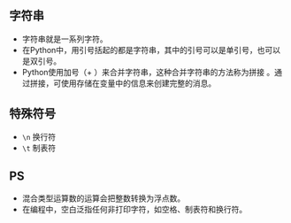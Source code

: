 ## 字符串

- 字符串就是一系列字符。
- 在Python中，用引号括起的都是字符串，其中的引号可以是单引号，也可以是双引号。
- Python使用加号（+ ）来合并字符串，这种合并字符串的方法称为拼接 。通过拼接，可使用存储在变量中的信息来创建完整的消息。

## 特殊符号

- `\n` 换行符
- `\t` 制表符


## PS

- 混合类型运算数的运算会把整数转换为浮点数。
- 在编程中，空白泛指任何非打印字符，如空格、制表符和换行符。
